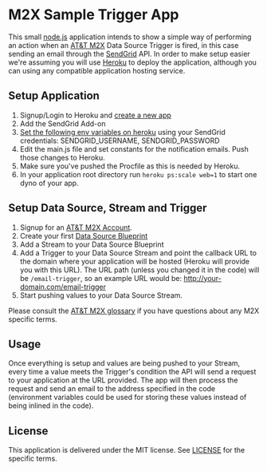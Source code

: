 M2X Sample Trigger App
==================

This small [node.js](http://nodejs.org/) application intends to show a simple way of performing an action when an [AT&T M2X](https://m2x.att.com) Data Source Trigger is fired, in this case sending an email through the [SendGrid](http://sendgrid.com/) API. In order to make setup easier we're assuming you will use [Heroku](http://heroku.com/) to deploy the application, although you can using any compatible application hosting service.


## Setup Application

1. Signup/Login to Heroku and [create a new app](https://devcenter.heroku.com/articles/quickstart)
2. Add the SendGrid Add-on
3. [Set the following env variables on heroku](https://devcenter.heroku.com/articles/config-vars) using your SendGrid credentials: SENDGRID_USERNAME, SENDGRID_PASSWORD
4. Edit the main.js file and set constants for the notification emails. Push those changes to Heroku.
5. Make sure you've pushed the Procfile as this is needed by Heroku.
6. In your application root directory run `heroku ps:scale web=1` to start one dyno of your app.


## Setup Data Source, Stream and Trigger

1. Signup for an [AT&T M2X Account](https://m2x.att.com/signup).
2. Create your first [Data Source Blueprint](https://m2x.att.com/blueprints)
3. Add a Stream to your Data Source Blueprint
4. Add a Trigger to your Data Source Stream and point the callback URL to the domain where your application will be hosted (Heroku will provide you with this URL). The URL path (unless you changed it in the code) will be `/email-trigger`, so an example URL would be: http://your-domain.com/email-trigger
5. Start pushing values to your Data Source Stream.

Please consult the [AT&T M2X glossary](https://m2x.att.com/developer/documentation/glossary) if you have questions about any M2X specific terms.


## Usage

Once everything is setup and values are being pushed to your Stream, every time a value meets the Trigger's condition the API will send a request to your application at the URL provided. The app will then process the request and send an email to the address specified in the code (environment variables could be used for storing these values instead of being inlined in the code).


## License

This application is delivered under the MIT license. See [LICENSE](LICENSE) for the specific terms.

